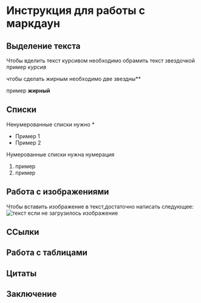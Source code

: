 # Инструкция для работы с маркдаун

## Выделение текста
 
 Чтобы вделить текст курсивом необходимо обрамить текст звездочкой
 пример *курсив*

 чтобы сделать жирным необходимо две звездны**
 
 пример **жирный**
## Списки

Ненумерованные списки нужно * 

* Пример 1
* Пример 2 

Нумерованные списки нужна нумерация
 
1. пример
2. пример 

## Работа с изображениями

Чтобы вставить изображение в текст,достаточно написать следующее:
![текст если не загрузилось изображение](Kotofei.jpg)


## ССылки

## Работа с таблицами

## Цитаты

## Заключение
